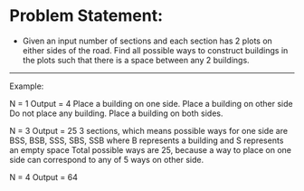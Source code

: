 

# Problem Statement:
* Given an input number of sections and each section has 2 plots on either sides of the road. Find all possible ways to construct buildings in the plots such that there is a space between any 2 buildings.
-------------------------------------------------------
Example:

N = 1
Output = 4
Place a building on one side.
Place a building on other side
Do not place any building.
Place a building on both sides.

N = 3 
Output = 25
3 sections, which means possible ways for one side are 
BSS, BSB, SSS, SBS, SSB where B represents a building 
and S represents an empty space
Total possible ways are 25, because a way to place on 
one side can correspond to any of 5 ways on other side.

N = 4 
Output = 64
